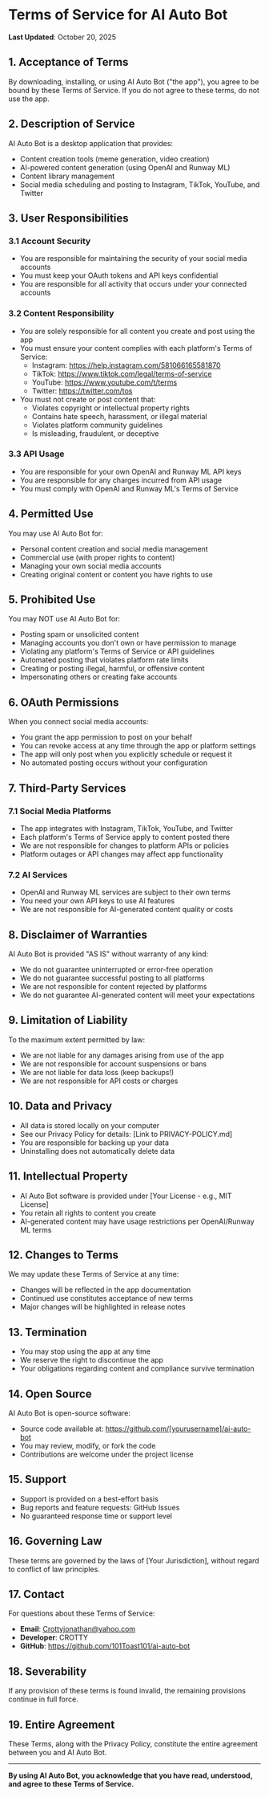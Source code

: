 # Terms of Service for AI Auto Bot

**Last Updated**: October 20, 2025

## 1. Acceptance of Terms

By downloading, installing, or using AI Auto Bot ("the app"), you agree to be bound by these Terms of Service. If you do not agree to these terms, do not use the app.

## 2. Description of Service

AI Auto Bot is a desktop application that provides:

- Content creation tools (meme generation, video creation)
- AI-powered content generation (using OpenAI and Runway ML)
- Content library management
- Social media scheduling and posting to Instagram, TikTok, YouTube, and Twitter

## 3. User Responsibilities

### 3.1 Account Security

- You are responsible for maintaining the security of your social media accounts
- You must keep your OAuth tokens and API keys confidential
- You are responsible for all activity that occurs under your connected accounts

### 3.2 Content Responsibility

- You are solely responsible for all content you create and post using the app
- You must ensure your content complies with each platform's Terms of Service:
  - Instagram: https://help.instagram.com/581066165581870
  - TikTok: https://www.tiktok.com/legal/terms-of-service
  - YouTube: https://www.youtube.com/t/terms
  - Twitter: https://twitter.com/tos
- You must not create or post content that:
  - Violates copyright or intellectual property rights
  - Contains hate speech, harassment, or illegal material
  - Violates platform community guidelines
  - Is misleading, fraudulent, or deceptive

### 3.3 API Usage

- You are responsible for your own OpenAI and Runway ML API keys
- You are responsible for any charges incurred from API usage
- You must comply with OpenAI and Runway ML's Terms of Service

## 4. Permitted Use

You may use AI Auto Bot for:

- Personal content creation and social media management
- Commercial use (with proper rights to content)
- Managing your own social media accounts
- Creating original content or content you have rights to use

## 5. Prohibited Use

You may NOT use AI Auto Bot for:

- Posting spam or unsolicited content
- Managing accounts you don't own or have permission to manage
- Violating any platform's Terms of Service or API guidelines
- Automated posting that violates platform rate limits
- Creating or posting illegal, harmful, or offensive content
- Impersonating others or creating fake accounts

## 6. OAuth Permissions

When you connect social media accounts:

- You grant the app permission to post on your behalf
- You can revoke access at any time through the app or platform settings
- The app will only post when you explicitly schedule or request it
- No automated posting occurs without your configuration

## 7. Third-Party Services

### 7.1 Social Media Platforms

- The app integrates with Instagram, TikTok, YouTube, and Twitter
- Each platform's Terms of Service apply to content posted there
- We are not responsible for changes to platform APIs or policies
- Platform outages or API changes may affect app functionality

### 7.2 AI Services

- OpenAI and Runway ML services are subject to their own terms
- You need your own API keys to use AI features
- We are not responsible for AI-generated content quality or costs

## 8. Disclaimer of Warranties

AI Auto Bot is provided "AS IS" without warranty of any kind:

- We do not guarantee uninterrupted or error-free operation
- We do not guarantee successful posting to all platforms
- We are not responsible for content rejected by platforms
- We do not guarantee AI-generated content will meet your expectations

## 9. Limitation of Liability

To the maximum extent permitted by law:

- We are not liable for any damages arising from use of the app
- We are not responsible for account suspensions or bans
- We are not liable for data loss (keep backups!)
- We are not responsible for API costs or charges

## 10. Data and Privacy

- All data is stored locally on your computer
- See our Privacy Policy for details: [Link to PRIVACY-POLICY.md]
- You are responsible for backing up your data
- Uninstalling does not automatically delete data

## 11. Intellectual Property

- AI Auto Bot software is provided under [Your License - e.g., MIT License]
- You retain all rights to content you create
- AI-generated content may have usage restrictions per OpenAI/Runway ML terms

## 12. Changes to Terms

We may update these Terms of Service at any time:

- Changes will be reflected in the app documentation
- Continued use constitutes acceptance of new terms
- Major changes will be highlighted in release notes

## 13. Termination

- You may stop using the app at any time
- We reserve the right to discontinue the app
- Your obligations regarding content and compliance survive termination

## 14. Open Source

AI Auto Bot is open-source software:

- Source code available at: https://github.com/[yourusername]/ai-auto-bot
- You may review, modify, or fork the code
- Contributions are welcome under the project license

## 15. Support

- Support is provided on a best-effort basis
- Bug reports and feature requests: GitHub Issues
- No guaranteed response time or support level

## 16. Governing Law

These terms are governed by the laws of [Your Jurisdiction], without regard to conflict of law principles.

## 17. Contact

For questions about these Terms of Service:

- **Email**: Crottyjonathan@yahoo.com
- **Developer**: CROTTY
- **GitHub**: https://github.com/101Toast101/ai-auto-bot

## 18. Severability

If any provision of these terms is found invalid, the remaining provisions continue in full force.

## 19. Entire Agreement

These Terms, along with the Privacy Policy, constitute the entire agreement between you and AI Auto Bot.

---

**By using AI Auto Bot, you acknowledge that you have read, understood, and agree to these Terms of Service.**
